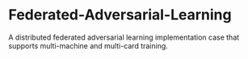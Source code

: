 # Federated-Adversarial-Learning
A distributed federated adversarial learning implementation case that supports multi-machine and multi-card training.
